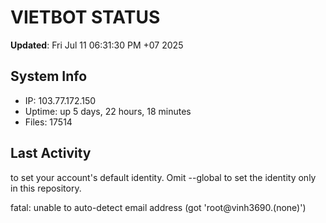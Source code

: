 # VIETBOT STATUS
**Updated**: Fri Jul 11 06:31:30 PM +07 2025

## System Info
- IP: 103.77.172.150
- Uptime: up 5 days, 22 hours, 18 minutes
- Files: 17514

## Last Activity

to set your account's default identity.
Omit --global to set the identity only in this repository.

fatal: unable to auto-detect email address (got 'root@vinh3690.(none)')
